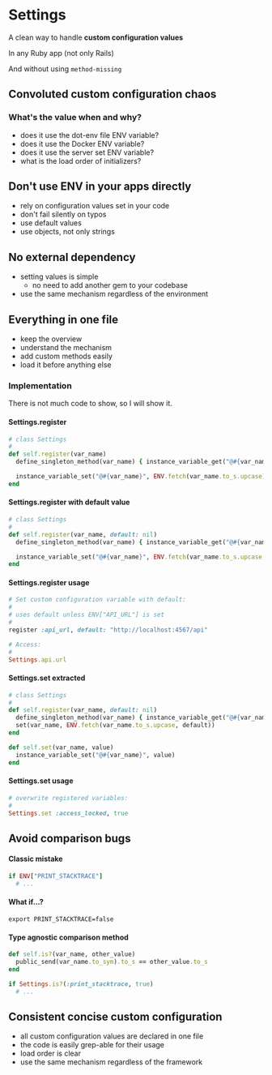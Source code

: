 # Settings

A clean way to handle **custom configuration values**

In any Ruby app (not only Rails)

And without using `method-missing`

## Convoluted custom configuration chaos

### What's the value when and why?

- does it use the dot-env file ENV variable?
- does it use the Docker ENV variable?
- does it use the server set ENV variable?
- what is the load order of initializers?

## Don't use ENV in your apps directly

- rely on configuration values set in your code
- don't fail silently on typos
- use default values
- use objects, not only strings

## No external dependency

- setting values is simple
  - no need to add another gem to your codebase
- use the same mechanism regardless of the environment

## Everything in one file

- keep the overview
- understand the mechanism
- add custom methods easily
- load it before anything else

### Implementation

There is not much code to show, so I will show it.

#### Settings.register

```ruby
# class Settings
#
def self.register(var_name)
  define_singleton_method(var_name) { instance_variable_get("@#{var_name}") }

  instance_variable_set("@#{var_name}", ENV.fetch(var_name.to_s.upcase)
end
```

#### Settings.register with default value

```ruby
# class Settings
#
def self.register(var_name, default: nil)
  define_singleton_method(var_name) { instance_variable_get("@#{var_name}") }

  instance_variable_set("@#{var_name}", ENV.fetch(var_name.to_s.upcase, default))
end
```

#### Settings.register usage

```ruby
# Set custom configuration variable with default:
#
# uses default unless ENV["API_URL"] is set
#
register :api_url, default: "http://localhost:4567/api"

# Access:
#
Settings.api.url
```

#### Settings.set extracted

```ruby
# class Settings
#
def self.register(var_name, default: nil)
  define_singleton_method(var_name) { instance_variable_get("@#{var_name}") }
  set(var_name, ENV.fetch(var_name.to_s.upcase, default))
end

def self.set(var_name, value)
  instance_variable_set("@#{var_name}", value)
end
```

#### Settings.set usage

```ruby
# overwrite registered variables:
#
Settings.set :access_locked, true
```


## Avoid comparison bugs

#### Classic mistake

```ruby
if ENV["PRINT_STACKTRACE"]
  # ...
```

#### What if...?

```shell
export PRINT_STACKTRACE=false
```

#### Type agnostic comparison method

```ruby
def self.is?(var_name, other_value)
  public_send(var_name.to_sym).to_s == other_value.to_s
end
```

```ruby
if Settings.is?(:print_stacktrace, true)
  # ...
```

## Consistent concise custom configuration

- all custom configuration values are declared in one file
- the code is easily grep-able for their usage
- load order is clear
- use the same mechanism regardless of the framework
